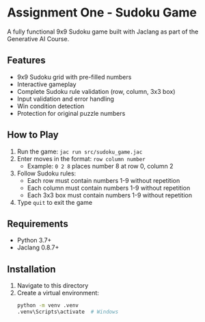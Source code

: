 # Assignment One - Sudoku Game

A fully functional 9x9 Sudoku game built with Jaclang as part of the Generative AI Course.

## Features

- 9x9 Sudoku grid with pre-filled numbers
- Interactive gameplay
- Complete Sudoku rule validation (row, column, 3x3 box)
- Input validation and error handling
- Win condition detection
- Protection for original puzzle numbers

## How to Play

1. Run the game: `jac run src/sudoku_game.jac`
2. Enter moves in the format: `row column number`
   - Example: `0 2 8` places number 8 at row 0, column 2
3. Follow Sudoku rules:
   - Each row must contain numbers 1-9 without repetition
   - Each column must contain numbers 1-9 without repetition
   - Each 3x3 box must contain numbers 1-9 without repetition
4. Type `quit` to exit the game

## Requirements

- Python 3.7+
- Jaclang 0.8.7+

## Installation

1. Navigate to this directory
2. Create a virtual environment:
   ```bash
   python -m venv .venv
   .venv\Scripts\activate  # Windows
